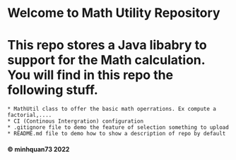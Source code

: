# Welcome to Math Utility Repository

# This repo stores a Java libabry to support for the Math calculation. You will find in this repo the following stuff.

	* MathUtil class to offer the basic math operrations. Ex compute a factorial,....
	* CI (Continous Intergration) configuration
	* .gitignore file to demo the feature of selection something to upload
	* README.md file to demo how to show a description of repo by default

#### © minhquan73 2022